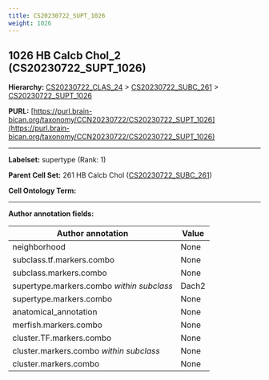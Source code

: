 ```yaml
---
title: CS20230722_SUPT_1026
weight: 1026
---
```

## 1026 HB Calcb Chol_2 (CS20230722_SUPT_1026)
<b>Hierarchy: </b>
[CS20230722_CLAS_24](../CS20230722_CLAS_24) >
[CS20230722_SUBC_261](../CS20230722_SUBC_261) >
[CS20230722_SUPT_1026](../CS20230722_SUPT_1026)

**PURL:** [https://purl.brain-bican.org/taxonomy/CCN20230722/CS20230722_SUPT_1026](https://purl.brain-bican.org/taxonomy/CCN20230722/CS20230722_SUPT_1026)

---


**Labelset:** supertype (Rank: 1)

**Parent Cell Set:** 261 HB Calcb Chol ([CS20230722_SUBC_261](../CS20230722_SUBC_261))



**Cell Ontology Term:** 

[MARKER GENES.]: #


---

[TRANSFERRED ANNOTATIONS.]: #


[AUTHOR ANNOTATION FIELDS.]: #


**Author annotation fields:**

| Author annotation | Value |
|-------------------|-------|
|neighborhood|None|
|subclass.tf.markers.combo|None|
|subclass.markers.combo|None|
|supertype.markers.combo _within subclass_|Dach2|
|supertype.markers.combo|None|
|anatomical_annotation|None|
|merfish.markers.combo|None|
|cluster.TF.markers.combo|None|
|cluster.markers.combo _within subclass_|None|
|cluster.markers.combo|None|
